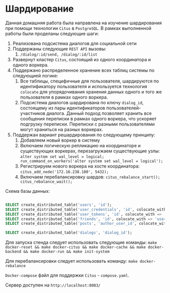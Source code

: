# Шардирование  
Данная домашняя работа была направлена на изучение шардирования при помощи технологии  `Citus` в `PostgreSQL`. В рамках выполненной работы были проделаны следующие шаги:
1. Реализована подсистема диалогов для социальной сети
2. Поддержаны следующие `REST API` вызовы: 
    1. `/dialog/:id/send, /dialog/:id/list`
3. Развернут кластер `Citus`, состоящий из одного координатора и одного воркера.
4. Поддержано распределенное хранение всех таблиц системы по следующией логике:
    1. Все таблицы, специфичные для пользователя, шардируются по идентификатору пользователя и используется технология `colocate` для упорядочивания хранения данных одного и того же пользователя в рамках одного воркера.
    3. Подсистема диалогов шардирована по ключу `dialog_id`, состоящему из пары идентификаторов пользователей-участников диалога. Данный подход позволяет хранить все сообщения переписки в рамках одного воркера, что ускоряет подгрузку переписки. Переписки с разными пользователями могут храниться на разных воркерах.
5. Поддержан вариант решардирования по следующему принципу:
    1. Добавляем новый воркер в систему
    2. Включаем логическую репликацию на координаторе и существующих воркерах, перезагружаем существующие узлы: `alter system set wal_level = logical; run_command_on_workers('alter system set wal_level = logical');`
    3. Регистрируем нового воркера на хосте координатора: `citus_add_node('172.16.238.100', 5432);`
    4. Включаем перебалансировку шардов: `citus_rebalance_start(); citus_rebalance_wait();`

Схема базы данных:
```sql

SELECT create_distributed_table('users', 'id');
SELECT create_distributed_table('user_credentials', 'id', colocate_with => 'users');
SELECT create_distributed_table('user_tokens', 'id', colocate_with => 'users');
SELECT create_distributed_table('friends', 'id', colocate_with => 'users');
SELECT create_distributed_table('posts', 'author_user_id', colocate_with => 'users');

SELECT create_distributed_table('dialogs', 'dialog_id');

```

Для запуска стенда следует использовать следующие команды:
`make docker-reset && make docker-citus && make docker-cache && make docker-backend && make docker-run && make init-system`

Для перебалансировки следует использовать команду:
`make docker-rebalance`

`Docker-compose` файл для поддержки `Citus` - `compose.yaml`.

Сервер доступен на `http://localhost:8083/`